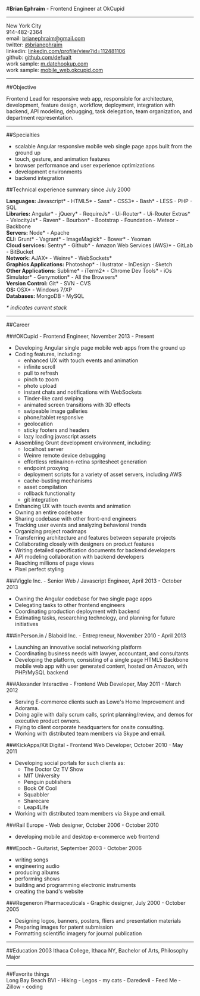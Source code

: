 #**Brian Ephraim** - Frontend Engineer at OkCupid

---

New York City  
914-482-2364  
email: [brianephraim@gmail.com](mailto://brianephraim@gmail.com)  
twitter: [@brianephraim](http://twitter.com/brianephraim)   
linkedin: [linkedin.com/profile/view?id=112481106](http://www.linkedin.com/profile/view?id=112481106)  
github: [github.com/defualt](http://github.com/defualt)  
work sample: [m.datehookup.com](http://m.datehookup.com/app/start/?forcesquash)  
work sample: [mobile_web.okcupid.com](http://mobile_web.okcupid.com)

---


##Objective

Frontend Lead for responsive web app, responsible for architecture, development, feature design, workflow, deployment, integration with backend, API modeling, debugging, task delegation, team organization, and department representation.

---

##Specialties

- scalable Angular responsive mobile web single page apps built from the ground up
- touch, gesture, and animation features
- browser performance and user experience optimizations
- development environments
- backend integration

##Technical experience summary since July 2000 

**Languages:** Javascript\* - HTML5\* - Sass\* - CSS3\* - Bash\* - LESS - PHP - SQL  
**Libraries:** Angular\* - jQuery\* - RequireJs\* - Ui-Router\* - Ui-Router Extras\* - VelocityJs\* - Raven\* - Bourbon\* - Bootstrap - Foundation - Meteor - Backbone  
**Servers:** Node\* - Apache  
**CLI:** Grunt\* - Vagrant\* - ImageMagick\* - Bower\* - Yeoman  
**Cloud services:** Sentry\* - Github\* - Amazon Web Services (AWS)\* - GitLab - BitBucket  
**Network:** AJAX\* - Weinre\* - WebSockets\*  
**Graphics Applications:** Photoshop\* - Illustrator - InDesign - Sketch  
**Other Applications:** Sublime\* - iTerm2\* - Chrome Dev Tools\* - iOs Simulator\* - Genymotion\* - All the Browsers\*  
**Version Control:** Git\* - SVN - CVS  
**OS:** OSX\* - Windows 7/XP  
**Databases:** MongoDB - MySQL

*\* indicates current stack*

---

##Career

###OKCupid - Frontend Engineer, November 2013 - Present
- Developing Angular single page mobile web apps from the ground up
- Coding features, including:
	- enhanced UX with touch events and animation
	- infinite scroll
	- pull to refresh
	- pinch to zoom
	- photo upload
	- instant chats and notifications with WebSockets
	- Tinder-like card swiping
	- animated screen transitions with 3D effects
	- swipeable image galleries
	- phone/tablet responsive
	- geolocation
	- sticky footers and headers
	- lazy loading javascript assets
- Assembling Grunt development environment, including:
	- localhost server
	- Weinre remote device debugging
	- effortless retina/non-retina spritesheet generation
	- endpoint proxying
	- deployment scripts for a variety of asset servers, including AWS
	- cache-busting mechanisms
	- asset compilation
	- rollback functionality
	- git integration
- Enhancing UX with touch events and animation
- Owning an entire codebase
- Sharing codebase with other front-end engineers
- Tracking user events and analyzing behavioral trends
- Organizing project roadmaps
- Transferring architecture and features between separate projects
- Collaborating closely with designers on product features
- Writing detailed specification documents for backend developers
- API modeling collaboration with backend developers
- Reaching millions of page views
- Pixel perfect styling


###Viggle Inc. - Senior Web / Javascript Engineer, April 2013 - October 2013
- Owning the Angular codebase for two single page apps
- Delegating tasks to other frontend engineers
- Coordinating production deployment with backend
- Estimating tasks, researching technology, and planning for future initiatives


###inPerson.in / Blaboid Inc. - Entrepreneur, November 2010 - April 2013
- Launching an innovative social networking platform
- Coordinating business needs with lawyer, accountant, and consultants
- Developing the platform, consisting of a single page HTML5 Backbone mobile web app with user generated content, hosted on Amazon, with PHP/MySQL backend


###Alexander Interactive - Frontend Web Developer, May 2011 - March 2012
- Serving E-commerce clients such as Lowe's Home Improvement and Adorama.
- Doing agile with daily scrum calls, sprint planning/review, and demos for executive product owners.
- Flying to client corporate headquarters for onsite consulting.
- Working with distributed team members via Skype and email.


###KickApps/Kit Digital - Frontend Web Developer, October 2010 - May 2011
- Developing social portals for such clients as:
	- The Doctor Oz TV Show
	- MIT University
	- Penguin publishers
	- Book Of Cool
	- Squabbler
	- Sharecare
	- Leap4Life
- Working with distributed team members via Skype and email.

###Rail Europe - Web designer, October 2006 - October 2010
- developing mobile and desktop e-commerce web frontend

###Epoch - Guitarist, September 2003 - October 2006
- writing songs
- engineering audio
- producing albums
- performing shows
- building and programming electronic instruments
- creating the band's website 

###Regeneron Pharmaceuticals - Graphic designer, July 2000 - October 2005
- Designing logos, banners, posters, fliers and presentation materials
- Preparing images for patent submission
- Formatting scientific imagery for journal publication

---

##Education
2003 Ithaca College, Ithaca NY, Bachelor of Arts, Philosophy Major 

---

##Favorite things  
Long Bay Beach BVI - Hiking - Legos - my cats - Daredevil - Feed Me - Zillow - coding
